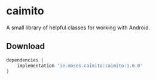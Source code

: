 # caimito
A small library of helpful classes for working with Android.

Download
--------

```groovy
dependencies {
    implementation 'ie.moses.caimito:caimito:1.6.0'
}
```
